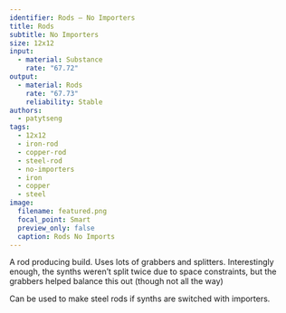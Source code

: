 ```yaml
---
identifier: Rods – No Importers
title: Rods
subtitle: No Importers
size: 12x12
input:
  - material: Substance
    rate: "67.72"
output:
  - material: Rods
    rate: "67.73"
    reliability: Stable
authors:
  - patytseng
tags:
  - 12x12
  - iron-rod
  - copper-rod
  - steel-rod
  - no-importers
  - iron
  - copper
  - steel
image:
  filename: featured.png
  focal_point: Smart
  preview_only: false
  caption: Rods No Imports
---
```

A rod producing build. Uses lots of grabbers and splitters. Interestingly enough, the synths weren’t split twice due to space constraints, but the grabbers helped balance this out (though not all the way)

Can be used to make steel rods if synths are switched with importers.